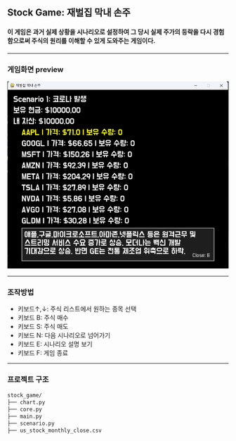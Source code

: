 ## Stock Game: 재벌집 막내 손주
#### 이 게임은 과거 실제 상황을 시나리오로 설정하여 그 당시 실제 주가의 등락을 다시 경험함으로써 주식의 원리를 이해할 수 있게 도와주는 게임이다.
---
### 게임화면 preview
![게임 화면](stock_game/preview.png)

---
### 조작방법
* 키보드↑,↓: 주식 리스트에서 원하는 종목 선택
* 키보드 B: 주식 매수
* 키보드 S: 주식 매도
* 키보드 N: 다음 시나리오로 넘어가기
* 키보드 E: 시나리오 설명 보기
* 키보드 F: 게임 종료
---
### 프로젝트 구조
```
stock_game/
├── chart.py
├── core.py
├── main.py
├── scenario.py
├── us_stock_monthly_close.csv
```